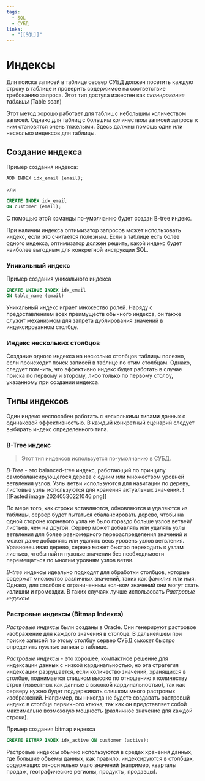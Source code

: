 ```yaml
---
tags:
  - SQL
  - СУБД
links:
  - "[[SQL]]"
---
```

# Индексы

Для поиска записей в таблице сервер СУБД должен посетить каждую строку в таблице и проверить содержимое на соответствие требованию запроса. Этот тип доступа известен как *сканирование таблицы* (Table scan)

Этот метод хорошо работает для таблиц с небольшим количеством записей. Однако для таблиц с большим количеством записей запросы к ним становятся очень тяжелыми. Здесь должны помощь один или несколько индексов для таблицы.

## Создание индекса

Пример создания индекса:
```mysql
ADD INDEX idx_email (email);
```
или
```sql
CREATE INDEX idx_email
ON customer (email);
```
C помощью этой команды по-умолчанию будет создан B-tree индекс.

При наличии индекса оптимизатор запросов может использовать индекс, если это считается полезным. Если в таблице есть более одного индекса, оптимизатор должен решить, какой индекс будет наиболее выгодным для конкретной инструкции SQL.

### Уникальный индекс

Пример создания уникального индекса
```sql
CREATE UNIQUE INDEX idx_email
ON table_name (email)
```

Уникальный индекс играет множество ролей.
Наряду с предоставлением всех преимуществ обычного индекса, он также служит механизмом для запрета дублирования значений в индексированном столбце.

### Индекс нескольких столбцов

Создание одного индекса на несколько столбцов таблицы полезно, если происходит поиск записей в таблице по этим столбцам. Однако, следует помнить, что эффективно индекс будет работать в случае поиска по первому и второму, либо только по первому столбу, указанному при создании индекса.




## Типы индексов

Один индекс неспособен работать с несколькими типами данных с одинаковой эффективностью. В каждый конкретный сценарий следует выбирать индекс определенного типа.
### B-Tree индекс

> Этот тип индексов используется по-умолчанию в СУБД.

*B-Tree* - это balanced-tree индекс, работающий по принципу самобалансирующегося дерева с одним или множеством уровней ветвления узлов. Узлы ветви используются для навигации по дереву, листовые узлы используются для хранения актуальных значений.
![[Pasted image 20240530221046.png]]

По мере того, как строки вставляются, обновляются и удаляются из таблицы, сервер будет пытаться сбалансировать дерево, чтобы на одной стороне корневого узла не было гораздо больше узлов ветвей/листьев, чем на другой. Сервер может добавлять или удалять узлы ветвления для более равномерного перераспределения значений и может даже добавлять или удалять весь уровень узлов ветвления. Уравновешивая дерево, сервер может быстро переходить к узлам листьев, чтобы найти нужные значения без необходимости перемещаться по многим уровням узлов ветви.

*B-tree* индексы идеально подходят для обработки столбцов, которые содержат множество различных значений, таких как фамилия или имя. Однако, для столбов с ограниченным кол-вом значений они могут стать излишни и громоздки.
В таких случаях лучше использовать *Растровые индексы*
### Растровые индексы (Bitmap Indexes)

*Растровые индексы* были созданы в Oracle. Они генерируют растровое изображение для каждого значения в столбце. В дальнейшем при поиске записей по этому столбцу сервер СУБД сможет быстро определить нужные записи в таблице.

*Растровые индексы* - это хорошее, компактное решение для индексации данных с низкой кардинальностью, но эта стратегия индексации разрушается, если количество значений, хранящихся в столбце, поднимается слишком высоко по отношению к количеству строк (известных как данные с высокой кардинальностью), так как серверу нужно будет поддерживать слишком много растровых изображений. Например, вы никогда не будете создавать растровый индекс в столбце первичного ключа, так как он представляет собой максимально возможную мощность (различное значение для каждой строки).

Пример создания bitmap индекса
```sql
CREATE BITMAP INDEX idx_active ON customer (active);
```

Растровые индексы обычно используются в средах хранения данных, где большие объемы данных, как правило, индексируются в столбцах, содержащих относительно мало значений (например, кварталы продаж, географические регионы, продукты, продавцы).